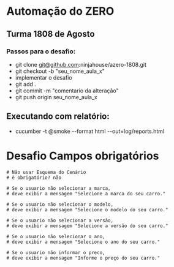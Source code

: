 
# Automação do ZERO

## Turma 1808 de Agosto

### Passos para o desafio:

* git clone git@github.com:ninjahouse/azero-1808.git
* git checkout -b "seu_nome_aula_x"
* implementar o desafio
* git add .
* git commit -m "comentario da alteração"
* git push origin seu_nome_aula_x


## Executando com relatório:

* cucumber -t @smoke --format html --out=log/reports.html


# Desafio Campos obrigatórios

    # Não usar Esquema do Cenário
    # é obrigatório? não

    # Se o usuario não selecionar a marca,
    # deve exibir a mensagem "Selecione a marca do seu carro."

    # Se o usuario não selecionar o modelo,
    # deve exibir a mensagem "Selecione o modelo do seu carro."

    # Se o usuario não selecionar a versão,
    # deve exibir a mensagem "Selecione a versão do seu carro."

    # Se o usuario não selecionar o ano,
    # deve exibir a mensagem "Selecione o ano do seu carro."

    # Se o usuario não informar o preco,
    # deve exibir a mensagem "Informe o preço do seu carro."